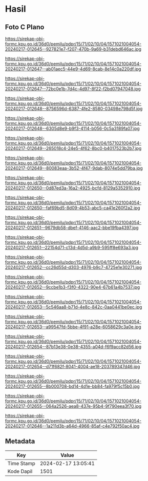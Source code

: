 # Hasil

## Foto C Plano

https://sirekap-obj-formc.kpu.go.id/36d0/pemilu/pdpr/15/71/02/10/04/1571021004054-20240217-012645--927821e7-f207-470b-9a69-b31debd646ac.jpg

https://sirekap-obj-formc.kpu.go.id/36d0/pemilu/pdpr/15/71/02/10/04/1571021004054-20240217-012647--ab01aec5-44e9-4d69-8cab-8e14c0a220df.jpg

https://sirekap-obj-formc.kpu.go.id/36d0/pemilu/pdpr/15/71/02/10/04/1571021004054-20240217-012647--72bc0e1b-7d4c-4d97-8f22-f2bd07947048.jpg

https://sirekap-obj-formc.kpu.go.id/36d0/pemilu/pdpr/15/71/02/10/04/1571021004054-20240217-012648--8756596d-6387-4fe2-8580-03498e798d5f.jpg

https://sirekap-obj-formc.kpu.go.id/36d0/pemilu/pdpr/15/71/02/10/04/1571021004054-20240217-012648--6305d8e9-b9f3-4114-b056-0c5a3189fa07.jpg

https://sirekap-obj-formc.kpu.go.id/36d0/pemilu/pdpr/15/71/02/10/04/1571021004054-20240217-012649--265018c4-24e5-4f62-8bc0-b4017523b2b7.jpg

https://sirekap-obj-formc.kpu.go.id/36d0/pemilu/pdpr/15/71/02/10/04/1571021004054-20240217-012649--80083eaa-3b52-4f47-9dab-8074e5dd79ba.jpg

https://sirekap-obj-formc.kpu.go.id/36d0/pemilu/pdpr/15/71/02/10/04/1571021004054-20240217-012650--0d87ed3a-16a2-4925-bcfd-8129a5352910.jpg

https://sirekap-obj-formc.kpu.go.id/36d0/pemilu/pdpr/15/71/02/10/04/1571021004054-20240217-012650--faf69bd5-8d09-4b53-abc5-ca41e260f2a2.jpg

https://sirekap-obj-formc.kpu.go.id/36d0/pemilu/pdpr/15/71/02/10/04/1571021004054-20240217-012651--9679db58-dbef-4146-aac2-bbe19fba4397.jpg

https://sirekap-obj-formc.kpu.go.id/36d0/pemilu/pdpr/15/71/02/10/04/1571021004054-20240217-012651--22154d71-c13d-4d5d-a9b9-595ff8e693a3.jpg

https://sirekap-obj-formc.kpu.go.id/36d0/pemilu/pdpr/15/71/02/10/04/1571021004054-20240217-012652--cc26d55d-d303-4976-b9c7-4725e1e30271.jpg

https://sirekap-obj-formc.kpu.go.id/36d0/pemilu/pdpr/15/71/02/10/04/1571021004054-20240217-012652--9ccbe1b3-f3f0-4322-90e4-67b61a4b7537.jpg

https://sirekap-obj-formc.kpu.go.id/36d0/pemilu/pdpr/15/71/02/10/04/1571021004054-20240217-012653--5c546aa8-b71d-4e8c-842c-0aa0441be0ec.jpg

https://sirekap-obj-formc.kpu.go.id/36d0/pemilu/pdpr/15/71/02/10/04/1571021004054-20240217-012653--a99547fd-5bbe-4f91-a28e-6058629c3a0e.jpg

https://sirekap-obj-formc.kpu.go.id/36d0/pemilu/pdpr/15/71/02/10/04/1571021004054-20240217-012654--87b13e38-0e38-4355-a04d-f6f9acc82d56.jpg

https://sirekap-obj-formc.kpu.go.id/36d0/pemilu/pdpr/15/71/02/10/04/1571021004054-20240217-012654--d71f682f-8041-4004-ae18-203789347d46.jpg

https://sirekap-obj-formc.kpu.go.id/36d0/pemilu/pdpr/15/71/02/10/04/1571021004054-20240217-012655--8b000708-bd14-4d1e-bb84-fa979f5c15b0.jpg

https://sirekap-obj-formc.kpu.go.id/36d0/pemilu/pdpr/15/71/02/10/04/1571021004054-20240217-012655--064a2526-aea8-437e-95b4-9f790eea3f70.jpg

https://sirekap-obj-formc.kpu.go.id/36d0/pemilu/pdpr/15/71/02/10/04/1571021004054-20240217-012646--1a211d3b-a64d-4966-85af-c4e792f50ac4.jpg


## Metadata

| Key        | Value               |
| ---------- | ------------------- |
| Time Stamp | 2024-02-17 13:05:41 |
| Kode Dapil | 1501                |



